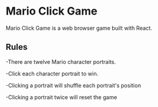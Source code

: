 # Mario Click Game

Mario Click Game is a web browser game built with React.
 
## Rules

-There are twelve Mario character portraits.

-Click each character portrait to win.

-Clicking a portrait will shuffle each portrait's position

-Clicking a portrait twice will reset the game